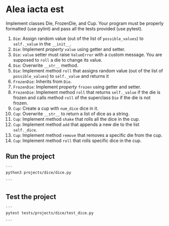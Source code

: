 # Alea iacta est

Implement classes Die, FrozenDie, and Cup. Your program must be properly formatted (use pylint) and  pass all the tests provided (use pytest).

1. `Die`: Assign random value (out of the list of `possible_values`) to `self._value` in the `__init__`.
1. `Die`: Implement *property* `value` using getter and setter.
1. `Die`: `value` setter must raise `ValueError` with a custom message. You are supposed to `roll` a die to change its value.
1. `Die`: Overwrite `__str__` method.
1. `Die`: Implement method `roll` that assigns random value (out of the list of `possible_values`) to `self._value` and returns it
1. `FrozenDie`: Inherits from `Die`.
1. `FrozenDie`: Implement *property* `frozen` using getter and setter.
1. `FrozenDie`: Implement method `roll` that returns `self._value` if the die is frozen and calls method `roll` of the superclass `Die` if the die is not frozen.
1. `Cup`: Create a cup with `num_dice` dice in it.
1. `Cup`: Overwrite `__str__` to return a list of dice as a string.
1. `Cup`: Implement method `shake` that rolls all the dice in the cup.
1. `Cup`: Implement method `add` that appends a new die to the list `self._dice`.
1. `Cup`: Implement method `remove` that removes a specific die from the cup.
1. `Cup`: Implement method `roll` that rolls specific dice in the cup.

## Run the project

    ```
    python3 projects/dice/dice.py

    ```

## Test the project

    ```
    pytest tests/projects/dice/test_dice.py

    ```
